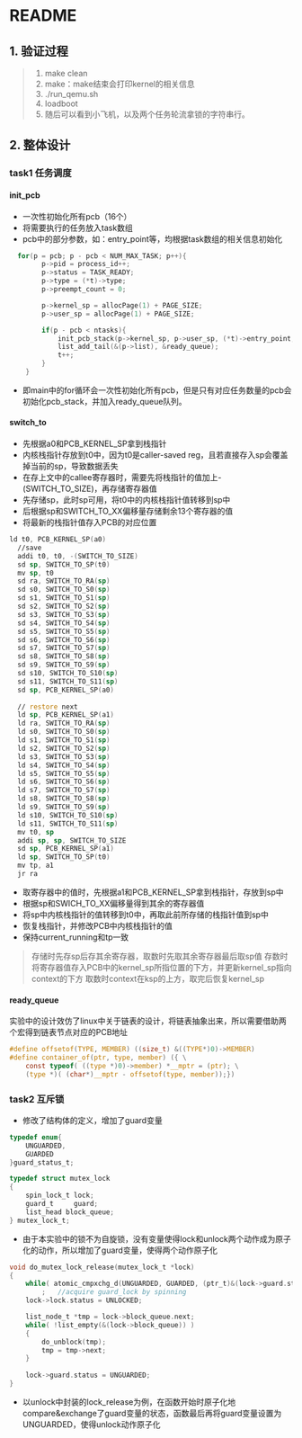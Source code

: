 # README
## 1. 验证过程
> 1. make clean
> 2. make：make结束会打印kernel的相关信息
> 3. ./run_qemu.sh 
> 4. loadboot
> 5. 随后可以看到小飞机，以及两个任务轮流拿锁的字符串行。

## 2. 整体设计
### task1 任务调度
#### init_pcb
- 一次性初始化所有pcb（16个）
- 将需要执行的任务放入task数组
- pcb中的部分参数，如：entry_point等，均根据task数组的相关信息初始化
```c
  for(p = pcb; p - pcb < NUM_MAX_TASK; p++){
        p->pid = process_id++;
        p->status = TASK_READY;
        p->type = (*t)->type; 
        p->preempt_count = 0;

        p->kernel_sp = allocPage(1) + PAGE_SIZE;
        p->user_sp = allocPage(1) + PAGE_SIZE;

        if(p - pcb < ntasks){
            init_pcb_stack(p->kernel_sp, p->user_sp, (*t)->entry_point, p);
            list_add_tail(&(p->list), &ready_queue);
            t++;
        }
    }
```
- 即main中的for循环会一次性初始化所有pcb，但是只有对应任务数量的pcb会初始化pcb_stack，并加入ready_queue队列。

#### switch_to
- 先根据a0和PCB_KERNEL_SP拿到栈指针
- 内核栈指针存放到t0中，因为t0是caller-saved reg，且若直接存入sp会覆盖掉当前的sp，导致数据丢失
- 在存上文中的callee寄存器时，需要先将栈指针的值加上-(SWITCH_TO_SIZE)，再存储寄存器值
- 先存储sp，此时sp可用，将t0中的内核栈指针值转移到sp中
- 后根据sp和SWITCH_TO_XX偏移量存储剩余13个寄存器的值
- 将最新的栈指针值存入PCB的对应位置

```asm
ld t0, PCB_KERNEL_SP(a0)
  //save
  addi t0, t0, -(SWITCH_TO_SIZE)
  sd sp, SWITCH_TO_SP(t0)
  mv sp, t0
  sd ra, SWITCH_TO_RA(sp)
  sd s0, SWITCH_TO_S0(sp)
  sd s1, SWITCH_TO_S1(sp)
  sd s2, SWITCH_TO_S2(sp)
  sd s3, SWITCH_TO_S3(sp)
  sd s4, SWITCH_TO_S4(sp)
  sd s5, SWITCH_TO_S5(sp)
  sd s6, SWITCH_TO_S6(sp)
  sd s7, SWITCH_TO_S7(sp)
  sd s8, SWITCH_TO_S8(sp)
  sd s9, SWITCH_TO_S9(sp)
  sd s10, SWITCH_TO_S10(sp)
  sd s11, SWITCH_TO_S11(sp)
  sd sp, PCB_KERNEL_SP(a0)
  
  // restore next
  ld sp, PCB_KERNEL_SP(a1)
  ld ra, SWITCH_TO_RA(sp)
  ld s0, SWITCH_TO_S0(sp)
  ld s1, SWITCH_TO_S1(sp)
  ld s2, SWITCH_TO_S2(sp)
  ld s3, SWITCH_TO_S3(sp)
  ld s4, SWITCH_TO_S4(sp)
  ld s5, SWITCH_TO_S5(sp)
  ld s6, SWITCH_TO_S6(sp)
  ld s7, SWITCH_TO_S7(sp)
  ld s8, SWITCH_TO_S8(sp)
  ld s9, SWITCH_TO_S9(sp)
  ld s10, SWITCH_TO_S10(sp)
  ld s11, SWITCH_TO_S11(sp)
  mv t0, sp
  addi sp, sp, SWITCH_TO_SIZE
  sd sp, PCB_KERNEL_SP(a1)
  ld sp, SWITCH_TO_SP(t0)
  mv tp, a1
  jr ra
```
- 取寄存器中的值时，先根据a1和PCB_KERNEL_SP拿到栈指针，存放到sp中
- 根据sp和SWICH_TO_XX偏移量得到其余的寄存器值
- 将sp中内核栈指针的值转移到t0中，再取此前所存储的栈指针值到sp中
- 恢复栈指针，并修改PCB中内核栈指针的值
- 保持current_running和tp一致
> 存储时先存sp后存其余寄存器，取数时先取其余寄存器最后取sp值
> 存数时将寄存器值存入PCB中的kernel_sp所指位置的下方，并更新kernel_sp指向context的下方
> 取数时context在ksp的上方，取完后恢复kernel_sp

#### ready_queue
实验中的设计效仿了linux中关于链表的设计，将链表抽象出来，所以需要借助两个宏得到链表节点对应的PCB地址
```c
#define offsetof(TYPE, MEMBER) ((size_t) &((TYPE*)0)->MEMBER)
#define container_of(ptr, type, member) ({ \
    const typeof( ((type *)0)->member) *__mptr = (ptr); \
    (type *)( (char*)__mptr - offsetof(type, member));})
```

### task2 互斥锁
- 修改了结构体的定义，增加了guard变量
```c
typedef enum{
    UNGUARDED,
    GUARDED
}guard_status_t;

typedef struct mutex_lock
{
    spin_lock_t lock;
    guard_t     guard;
    list_head block_queue;
} mutex_lock_t;
```
- 由于本实验中的锁不为自旋锁，没有变量使得lock和unlock两个动作成为原子化的动作，所以增加了guard变量，使得两个动作原子化
```c
void do_mutex_lock_release(mutex_lock_t *lock)
{
    while( atomic_cmpxchg_d(UNGUARDED, GUARDED, (ptr_t)&(lock->guard.status))== GUARDED )
        ;   //acquire guard_lock by spinning
    lock->lock.status = UNLOCKED;

    list_node_t *tmp = lock->block_queue.next;
    while( !list_empty(&(lock->block_queue)) )
    {
        do_unblock(tmp);
        tmp = tmp->next;
    }
    
    lock->guard.status = UNGUARDED;
}
```
- 以unlock中封装的lock_release为例，在函数开始时原子化地compare&exchange了guard变量的状态，函数最后再将guard变量设置为UNGUARDED，使得unlock动作原子化
